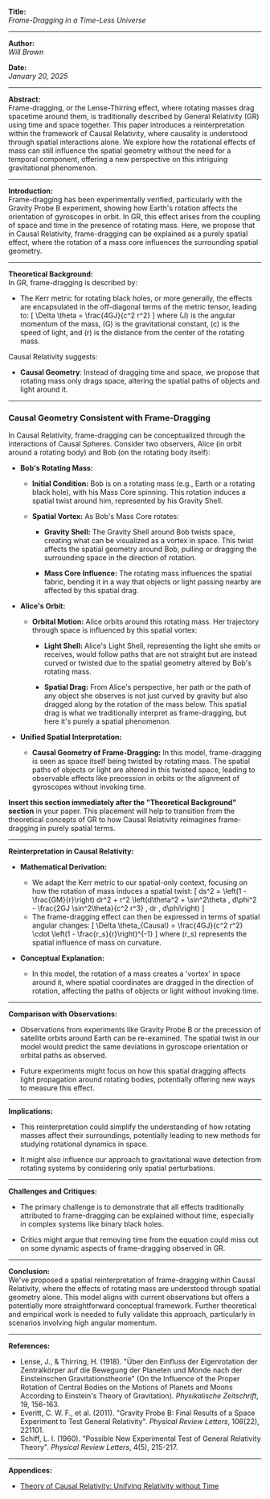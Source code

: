 **Title:**  
*Frame-Dragging in a Time-Less Universe*

---

**Author:**  
*Will Brown*

**Date:**  
*January 20, 2025*

---

**Abstract:**  
Frame-dragging, or the Lense-Thirring effect, where rotating masses drag spacetime around them, is traditionally described by General Relativity (GR) using time and space together. This paper introduces a reinterpretation within the framework of Causal Relativity, where causality is understood through spatial interactions alone. We explore how the rotational effects of mass can still influence the spatial geometry without the need for a temporal component, offering a new perspective on this intriguing gravitational phenomenon.

---

**Introduction:**  
Frame-dragging has been experimentally verified, particularly with the Gravity Probe B experiment, showing how Earth's rotation affects the orientation of gyroscopes in orbit. In GR, this effect arises from the coupling of space and time in the presence of rotating mass. Here, we propose that in Causal Relativity, frame-dragging can be explained as a purely spatial effect, where the rotation of a mass core influences the surrounding spatial geometry.

---

**Theoretical Background:**  
In GR, frame-dragging is described by:
- The Kerr metric for rotating black holes, or more generally, the effects are encapsulated in the off-diagonal terms of the metric tensor, leading to:
  \[
  \Delta \theta = \frac{4GJ}{c^2 r^2}
  \]
  where \(J\) is the angular momentum of the mass, \(G\) is the gravitational constant, \(c\) is the speed of light, and \(r\) is the distance from the center of the rotating mass.

Causal Relativity suggests:
- **Causal Geometry**: Instead of dragging time and space, we propose that rotating mass only drags space, altering the spatial paths of objects and light around it.

---

### **Causal Geometry Consistent with Frame-Dragging**

In Causal Relativity, frame-dragging can be conceptualized through the interactions of Causal Spheres. Consider two observers, Alice (in orbit around a rotating body) and Bob (on the rotating body itself):

- **Bob's Rotating Mass:**

  - **Initial Condition:** Bob is on a rotating mass (e.g., Earth or a rotating black hole), with his Mass Core spinning. This rotation induces a spatial twist around him, represented by his Gravity Shell.

  - **Spatial Vortex:** As Bob's Mass Core rotates:

    - **Gravity Shell:** The Gravity Shell around Bob twists space, creating what can be visualized as a vortex in space. This twist affects the spatial geometry around Bob, pulling or dragging the surrounding space in the direction of rotation.

    - **Mass Core Influence:** The rotating mass influences the spatial fabric, bending it in a way that objects or light passing nearby are affected by this spatial drag.

- **Alice's Orbit:**

  - **Orbital Motion:** Alice orbits around this rotating mass. Her trajectory through space is influenced by this spatial vortex:

    - **Light Shell:** Alice's Light Shell, representing the light she emits or receives, would follow paths that are not straight but are instead curved or twisted due to the spatial geometry altered by Bob's rotating mass.

    - **Spatial Drag:** From Alice's perspective, her path or the path of any object she observes is not just curved by gravity but also dragged along by the rotation of the mass below. This spatial drag is what we traditionally interpret as frame-dragging, but here it's purely a spatial phenomenon.

- **Unified Spatial Interpretation:**

  - **Causal Geometry of Frame-Dragging:** In this model, frame-dragging is seen as space itself being twisted by rotating mass. The spatial paths of objects or light are altered in this twisted space, leading to observable effects like precession in orbits or the alignment of gyroscopes without invoking time.

**Insert this section immediately after the "Theoretical Background" section** in your paper. This placement will help to transition from the theoretical concepts of GR to how Causal Relativity reimagines frame-dragging in purely spatial terms.

---

**Reinterpretation in Causal Relativity:**

- **Mathematical Derivation:**
  - We adapt the Kerr metric to our spatial-only context, focusing on how the rotation of mass induces a spatial twist:
    \[
    ds^2 = \left(1 - \frac{GM}{r}\right) dr^2 + r^2 \left(d\theta^2 + \sin^2\theta \, d\phi^2 - \frac{2GJ \sin^2\theta}{c^2 r^3} \, dr \, d\phi\right)
    \]
  - The frame-dragging effect can then be expressed in terms of spatial angular changes:
    \[
    \Delta \theta_{Causal} = \frac{4GJ}{c^2 r^2} \cdot \left(1 - \frac{r_s}{r}\right)^{-1}
    \]
    where \(r_s\) represents the spatial influence of mass on curvature.

- **Conceptual Explanation:**
  - In this model, the rotation of a mass creates a 'vortex' in space around it, where spatial coordinates are dragged in the direction of rotation, affecting the paths of objects or light without invoking time.

---

**Comparison with Observations:**  
- Observations from experiments like Gravity Probe B or the precession of satellite orbits around Earth can be re-examined. The spatial twist in our model would predict the same deviations in gyroscope orientation or orbital paths as observed.

- Future experiments might focus on how this spatial dragging affects light propagation around rotating bodies, potentially offering new ways to measure this effect.

---

**Implications:**  
- This reinterpretation could simplify the understanding of how rotating masses affect their surroundings, potentially leading to new methods for studying rotational dynamics in space.

- It might also influence our approach to gravitational wave detection from rotating systems by considering only spatial perturbations.

---

**Challenges and Critiques:**  
- The primary challenge is to demonstrate that all effects traditionally attributed to frame-dragging can be explained without time, especially in complex systems like binary black holes.

- Critics might argue that removing time from the equation could miss out on some dynamic aspects of frame-dragging observed in GR.

---

**Conclusion:**  
We've proposed a spatial reinterpretation of frame-dragging within Causal Relativity, where the effects of rotating mass are understood through spatial geometry alone. This model aligns with current observations but offers a potentially more straightforward conceptual framework. Further theoretical and empirical work is needed to fully validate this approach, particularly in scenarios involving high angular momentum.

---

**References:**  
- Lense, J., & Thirring, H. (1918). "Über den Einfluss der Eigenrotation der Zentralkörper auf die Bewegung der Planeten und Monde nach der Einsteinschen Gravitationstheorie" (On the Influence of the Proper Rotation of Central Bodies on the Motions of Planets and Moons According to Einstein's Theory of Gravitation). *Physikalische Zeitschrift*, 19, 156-163.
- Everitt, C. W. F., et al. (2011). "Gravity Probe B: Final Results of a Space Experiment to Test General Relativity". *Physical Review Letters*, 106(22), 221101.
- Schiff, L. I. (1960). "Possible New Experimental Test of General Relativity Theory". *Physical Review Letters*, 4(5), 215-217.

---

**Appendices:**  
- [Theory of Causal Relativity: Unifying Relativity without Time](https://github.com/ENSpunks/Causal-Relativity-Public-/blob/main/Papers/Causal%20Relativity/Theory%20of%20Causal%20Relativity%20(Published%2001-20-25))
